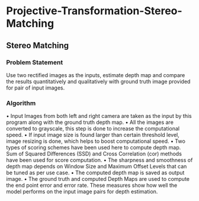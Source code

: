 # Projective-Transformation-Stereo-Matching

## Stereo Matching

### Problem Statement
Use two rectified images as the inputs, estimate depth map and compare the results quantitatively and qualitatively with ground truth image provided for pair of input images.

### Algorithm
•	Input Images from both left and right camera are taken as the input by this program along with the ground truth depth map. 
•	All the images are converted to grayscale, this step is done to increase the computational speed.
•	If input image size is found larger than certain threshold level, image resizing is done, which helps to boost computational speed.
•	Two types of scoring schemes have been used here to compute depth map. Sum of Squared Differences (SSD) and Cross Correlation (cor) methods have been used for score computation.
•	The sharpness and smoothness of depth map depends on Window Size and Maximum Offset Levels that can be tuned as per use case.
•	The computed depth map is saved as output image.
•	The ground truth and computed Depth Maps are used to compute the end point error and error rate. These measures show how well the model performs on the input image pairs for depth estimation.
